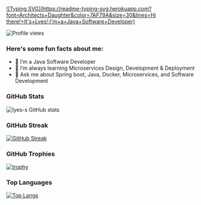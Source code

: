 
[![Typing SVG](https://readme-typing-svg.herokuapp.com?font=Architects+Daughter&color=7AF79A&size=30&lines=Hi there!+It's+Lyes!;I'm+a+Java+Software+Developer)](https://git.io/typing-svg)

![Profile views](https://visitor-badge.glitch.me/badge?page_id=lyes-s.lyes-s)

<h3> Here's some fun facts about me: </h3>

- 🔭 I’m a Java Software Developer
- 🌱 I’m always learning Microservices Design, Development & Deployment
- 💬 Ask me about Spring boot, Java, Docker, Microservices, and Software Development

### GitHub Stats
![lyes-s GitHub stats](https://github-readme-stats.vercel.app/api?username=lyes-s&show_icons=true&theme=radical)

### GitHub Streak
[![GitHub Streak](https://github-readme-streak-stats.herokuapp.com/?user=lyes-s&theme=radical)](https://git.io/streak-stats)

### GitHub Trophies
[![trophy](https://github-profile-trophy.vercel.app/?username=lyes-s)](https://github.com/ryo-ma/github-profile-trophy)

### Top Languages
[![Top Langs](https://github-readme-stats.vercel.app/api/top-langs/?username=lyes-s&show_icons=true&layout=compact&theme=radical)](https://github.com/anuraghazra/github-readme-stats)
